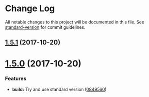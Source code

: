 # Change Log

All notable changes to this project will be documented in this file. See [standard-version](https://github.com/conventional-changelog/standard-version) for commit guidelines.

<a name="1.5.1"></a>
## [1.5.1](https://github.com/justmiller/ts-lens/compare/v1.5.0...v1.5.1) (2017-10-20)



<a name="1.5.0"></a>
# [1.5.0](https://github.com/justmiller/ts-lens/compare/v1.4.0...v1.5.0) (2017-10-20)


### Features

* **build:** Try and use standard version ([0849560](https://github.com/justmiller/ts-lens/commit/0849560))
